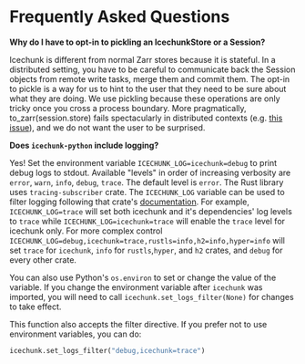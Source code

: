# Frequently Asked Questions

**Why do I have to opt-in to pickling an IcechunkStore or a Session?**

Icechunk is different from normal Zarr stores because it is stateful. In a distributed setting, you have to be careful to communicate back the Session objects from remote write tasks, merge them and commit them. The opt-in to pickle is a way for us to hint to the user that they need to be sure about what they are doing. We use pickling because these operations are only tricky once you cross a process boundary. More pragmatically, to_zarr(session.store) fails spectacularly in distributed contexts (e.g. [this issue](https://github.com/earth-mover/icechunk/issues/383)), and we do not want the user to be surprised.

**Does `icechunk-python` include logging?**

Yes! Set the environment variable `ICECHUNK_LOG=icechunk=debug` to print debug logs to stdout. Available "levels" in order of increasing verbosity are `error`, `warn`, `info`, `debug`, `trace`. The default level is `error`. The Rust library uses `tracing-subscriber` crate. The `ICECHUNK_LOG` variable can be used to filter logging following that crate's [documentation](https://docs.rs/tracing-subscriber/latest/tracing_subscriber/filter/struct.EnvFilter.html#directives). For example, `ICECHUNK_LOG=trace` will set both icechunk and it's dependencies' log levels to `trace` while `ICECHUNK_LOG=icechunk=trace` will enable the `trace` level for icechunk only. For more complex control `ICECHUNK_LOG=debug,icechunk=trace,rustls=info,h2=info,hyper=info` will set `trace` for `icechunk`, `info` for `rustls`,`hyper`, and `h2` crates, and `debug` for every other crate.

You can also use Python's `os.environ` to set or change the value of the variable. If you change the environment variable after `icechunk` was
imported, you will need to call `icechunk.set_logs_filter(None)` for changes to take effect.

This function also accepts the filter directive. If you prefer not to use environment variables, you can do:

```python
icechunk.set_logs_filter("debug,icechunk=trace")
```
